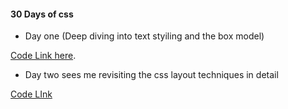 #### 30 Days of css

- Day one (Deep diving into text styiling and the box model)

[Code Link here](https://github.com/armstrongsouljah/css30days/tree/day1).

- Day two sees me revisiting the css layout techniques in detail

[Code LInk](https://github.com/armstrongsouljah/css30days/tree/day2)